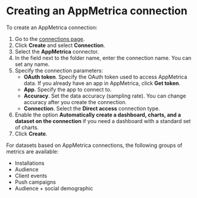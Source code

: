 # Creating an AppMetrica connection

To create an AppMetrica connection:

1. Go to the [connections page](https://datalens.yandex.com/connections).
1. Click **Create** and select **Connection**.
1. Select the **AppMetrica** connector.
1. In the field next to the folder name, enter the connection name. You can set any name.
1. Specify the connection parameters:
    - **OAuth token**. Specify the OAuth token used to access AppMetrica data. If you already have an app in AppMetrica, click **Get token**.
    - **App**. Specify the app to connect to.
    - **Accuracy**. Set the data accuracy (sampling rate). You can change accuracy after you create the connection.
    - **Connection**. Select the **Direct access** connection type.
1. Enable the option **Automatically create a dashboard, charts, and a dataset on the connection** if you need a dashboard with a standard set of charts.
1. Click **Create**.

For datasets based on AppMetrica connections, the following groups of metrics are available:

- Installations
- Audience
- Client events
- Push campaigns
- Audience + social demographic

